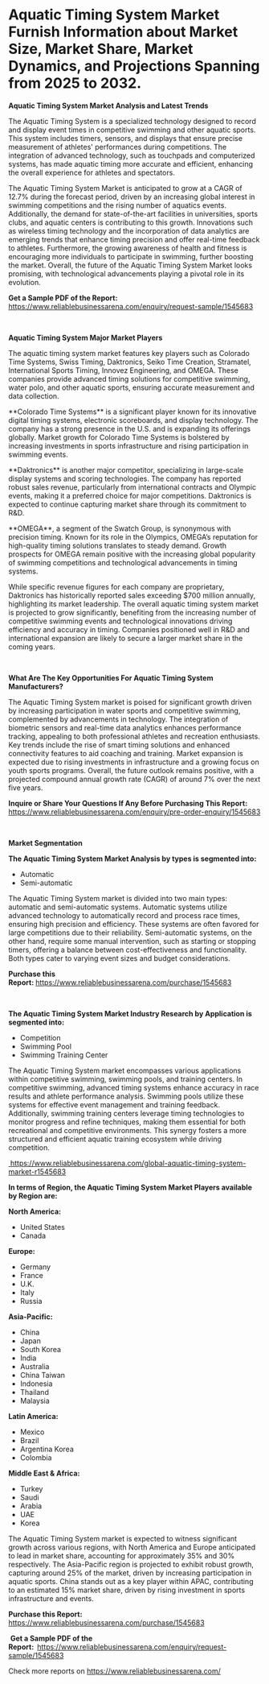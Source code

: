 <p><h1>Aquatic Timing System Market Furnish Information about Market Size, Market Share, Market Dynamics, and Projections Spanning from 2025 to 2032.</h1></p><p><strong>Aquatic Timing System Market Analysis and Latest Trends</strong></p>
<p><p>The Aquatic Timing System is a specialized technology designed to record and display event times in competitive swimming and other aquatic sports. This system includes timers, sensors, and displays that ensure precise measurement of athletes' performances during competitions. The integration of advanced technology, such as touchpads and computerized systems, has made aquatic timing more accurate and efficient, enhancing the overall experience for athletes and spectators.</p><p>The Aquatic Timing System Market is anticipated to grow at a CAGR of 12.7% during the forecast period, driven by an increasing global interest in swimming competitions and the rising number of aquatics events. Additionally, the demand for state-of-the-art facilities in universities, sports clubs, and aquatic centers is contributing to this growth. Innovations such as wireless timing technology and the incorporation of data analytics are emerging trends that enhance timing precision and offer real-time feedback to athletes. Furthermore, the growing awareness of health and fitness is encouraging more individuals to participate in swimming, further boosting the market. Overall, the future of the Aquatic Timing System Market looks promising, with technological advancements playing a pivotal role in its evolution.</p></p>
<p><strong>Get a Sample PDF of the Report:&nbsp;</strong> <a href="https://www.reliablebusinessarena.com/enquiry/request-sample/1545683?utm_campaign=2524&utm_medium=2&utm_source=Github&utm_content=ia&utm_term=08042025&utm_id=aquatic-timing-system">https://www.reliablebusinessarena.com/enquiry/request-sample/1545683</a></p>
<p>&nbsp;</p>
<p><strong>Aquatic Timing System Major Market Players</strong></p>
<p><p>The aquatic timing system market features key players such as Colorado Time Systems, Swiss Timing, Daktronics, Seiko Time Creation, Stramatel, International Sports Timing, Innovez Engineering, and OMEGA. These companies provide advanced timing solutions for competitive swimming, water polo, and other aquatic sports, ensuring accurate measurement and data collection.</p><p>**Colorado Time Systems** is a significant player known for its innovative digital timing systems, electronic scoreboards, and display technology. The company has a strong presence in the U.S. and is expanding its offerings globally. Market growth for Colorado Time Systems is bolstered by increasing investments in sports infrastructure and rising participation in swimming events.</p><p>**Daktronics** is another major competitor, specializing in large-scale display systems and scoring technologies. The company has reported robust sales revenue, particularly from international contracts and Olympic events, making it a preferred choice for major competitions. Daktronics is expected to continue capturing market share through its commitment to R&D.</p><p>**OMEGA**, a segment of the Swatch Group, is synonymous with precision timing. Known for its role in the Olympics, OMEGA’s reputation for high-quality timing solutions translates to steady demand. Growth prospects for OMEGA remain positive with the increasing global popularity of swimming competitions and technological advancements in timing systems.</p><p>While specific revenue figures for each company are proprietary, Daktronics has historically reported sales exceeding $700 million annually, highlighting its market leadership. The overall aquatic timing system market is projected to grow significantly, benefiting from the increasing number of competitive swimming events and technological innovations driving efficiency and accuracy in timing. Companies positioned well in R&D and international expansion are likely to secure a larger market share in the coming years.</p></p>
<p>&nbsp;</p>
<p><strong>What Are The Key Opportunities For Aquatic Timing System Manufacturers?</strong></p>
<p><p>The Aquatic Timing System market is poised for significant growth driven by increasing participation in water sports and competitive swimming, complemented by advancements in technology. The integration of biometric sensors and real-time data analytics enhances performance tracking, appealing to both professional athletes and recreation enthusiasts. Key trends include the rise of smart timing solutions and enhanced connectivity features to aid coaching and training. Market expansion is expected due to rising investments in infrastructure and a growing focus on youth sports programs. Overall, the future outlook remains positive, with a projected compound annual growth rate (CAGR) of around 7% over the next five years.</p></p>
<p><strong>Inquire or Share Your Questions If Any Before Purchasing This Report:</strong> <a href="https://www.reliablebusinessarena.com/enquiry/pre-order-enquiry/1545683?utm_campaign=2524&utm_medium=2&utm_source=Github&utm_content=ia&utm_term=08042025&utm_id=aquatic-timing-system">https://www.reliablebusinessarena.com/enquiry/pre-order-enquiry/1545683</a></p>
<p>&nbsp;</p>
<p><strong>Market Segmentation</strong></p>
<p><strong>The Aquatic Timing System Market Analysis by types is segmented into:</strong></p>
<p><ul><li>Automatic</li><li>Semi-automatic</li></ul></p>
<p><p>The Aquatic Timing System market is divided into two main types: automatic and semi-automatic systems. Automatic systems utilize advanced technology to automatically record and process race times, ensuring high precision and efficiency. These systems are often favored for large competitions due to their reliability. Semi-automatic systems, on the other hand, require some manual intervention, such as starting or stopping timers, offering a balance between cost-effectiveness and functionality. Both types cater to varying event sizes and budget considerations.</p></p>
<p><strong>Purchase this Report:&nbsp;</strong><a href="https://www.reliablebusinessarena.com/purchase/1545683?utm_campaign=2524&utm_medium=2&utm_source=Github&utm_content=ia&utm_term=08042025&utm_id=aquatic-timing-system">https://www.reliablebusinessarena.com/purchase/1545683</a></p>
<p>&nbsp;</p>
<p><strong>The Aquatic Timing System Market Industry Research by Application is segmented into:</strong></p>
<p><ul><li>Competition</li><li>Swimming Pool</li><li>Swimming Training Center</li></ul></p>
<p><p>The Aquatic Timing System market encompasses various applications within competitive swimming, swimming pools, and training centers. In competitive swimming, advanced timing systems enhance accuracy in race results and athlete performance analysis. Swimming pools utilize these systems for effective event management and training feedback. Additionally, swimming training centers leverage timing technologies to monitor progress and refine techniques, making them essential for both recreational and competitive environments. This synergy fosters a more structured and efficient aquatic training ecosystem while driving competition.</p></p>
<p><a href="https://www.reliablebusinessarena.com/global-aquatic-timing-system-market-r1545683?utm_campaign=2524&utm_medium=2&utm_source=Github&utm_content=ia&utm_term=08042025&utm_id=aquatic-timing-system">&nbsp;https://www.reliablebusinessarena.com/global-aquatic-timing-system-market-r1545683</a></p>
<p><strong>In terms of Region, the Aquatic Timing System Market Players available by Region are:</strong></p>
<p>
    <p> <strong> North America: </strong>
        <ul>
            <li>United States</li>
            <li>Canada</li>
        </ul>
        </p> 
    <p> <strong> Europe: </strong>
        <ul>
            <li>Germany</li>
            <li>France</li>
            <li>U.K.</li>
            <li>Italy</li>
            <li>Russia</li>
        </ul>
        </p> 
    <p> <strong> Asia-Pacific: </strong>
        <ul>
            <li>China</li>
            <li>Japan</li>
            <li>South Korea</li>
            <li>India</li>
            <li>Australia</li>
            <li>China Taiwan</li>
            <li>Indonesia</li>
            <li>Thailand</li>
            <li>Malaysia</li>
        </ul>
        </p> 
    <p> <strong> Latin America: </strong>
        <ul>
            <li>Mexico</li>
            <li>Brazil</li>
            <li>Argentina Korea</li>
            <li>Colombia</li>
        </ul>
        </p> 
    <p> <strong> Middle East & Africa: </strong>
        <ul>
            <li>Turkey</li>
            <li>Saudi</li>
            <li>Arabia</li>
            <li>UAE</li>
            <li>Korea</li>
        </ul>
    </p>
    </p>
<p><p>The Aquatic Timing System market is expected to witness significant growth across various regions, with North America and Europe anticipated to lead in market share, accounting for approximately 35% and 30% respectively. The Asia-Pacific region is projected to exhibit robust growth, capturing around 25% of the market, driven by increasing participation in aquatic sports. China stands out as a key player within APAC, contributing to an estimated 15% market share, driven by rising investment in sports infrastructure and events.</p></p>
<p><strong>Purchase this Report: </strong><a href="https://www.reliablebusinessarena.com/purchase/1545683?utm_campaign=2524&utm_medium=2&utm_source=Github&utm_content=ia&utm_term=08042025&utm_id=aquatic-timing-system">https://www.reliablebusinessarena.com/purchase/1545683</a></p>
<p>&nbsp;<strong>Get a Sample PDF of the Report:&nbsp;&nbsp;</strong><a href="https://www.reliablebusinessarena.com/enquiry/request-sample/1545683?utm_campaign=2524&utm_medium=2&utm_source=Github&utm_content=ia&utm_term=08042025&utm_id=aquatic-timing-system">https://www.reliablebusinessarena.com/enquiry/request-sample/1545683</a></p>
<p><strong></strong></p>
<p>Check more reports on <a href="https://www.reliablebusinessarena.com/?utm_campaign=2524&utm_medium=2&utm_source=Github&utm_content=ia&utm_term=08042025&utm_id=aquatic-timing-system">https://www.reliablebusinessarena.com/</a></p>